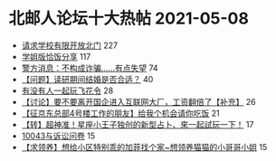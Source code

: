 # 北邮人论坛十大热帖 2021-05-08

- [请求学校有限开放北门](https://bbs.byr.cn/article/Talking/6270831) 227
- [学姐版恰饭分享](https://bbs.byr.cn/article/Food/512503) 117
- [警方消息：不构成诈骗……有点失望](https://bbs.byr.cn/article/Picture/3285696) 74
- [【问题】读研期间结婚是否合适？](https://bbs.byr.cn/article/Feeling/3169323) 40
- [有没有人一起玩飞花令](https://bbs.byr.cn/article/Poetry/34402) 28
- [【讨论】要不要离开国企进入互联网大厂，工资翻倍了【补充】](https://bbs.byr.cn/article/WorkLife/1166865) 26
- [【征京东总部4号楼工作的朋友】给我个机会请你吃饭](https://bbs.byr.cn/article/Friends/1992820) 21
- [【转】超神准！星座小王子独创的新型占卜、來一起試玩一下！](https://bbs.byr.cn/article/Constellations/326533) 17
- [10043与诉讼问卷](https://bbs.byr.cn/article/GoAbroad/376575) 15
- [【求领养】想给小区特别乖的加菲找个家~想领养猫猫的小哥哥小姐](https://bbs.byr.cn/article/Pet/155551) 15


